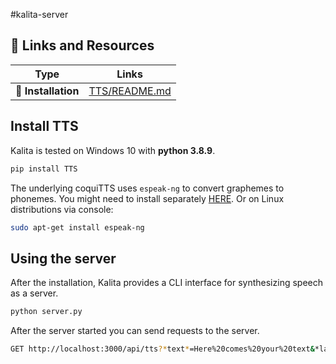 #kalita-server

## 🔗 Links and Resources
| Type                            | Links                               |
| ------------------------------- | --------------------------------------- |
| 💾 **Installation**               | [TTS/README.md](https://github.com/coqui-ai/TTS/tree/dev#install-tts)|

## Install TTS
Kalita is tested on Windows 10 with **python 3.8.9**.

```bash
pip install TTS
```

The underlying coquiTTS uses ```espeak-ng``` to convert graphemes to phonemes. You might need to install separately [HERE](http://espeak.sourceforge.net/download.html). Or on Linux distributions via console:

```bash
sudo apt-get install espeak-ng
```

## Using the server

After the installation, Kalita provides a CLI interface for synthesizing speech as a server.

```bash
python server.py
```

After the server started you can send requests to the server.

```bash
GET http://localhost:3000/api/tts?*text*=Here%20comes%20your%20text&*language*=english
```